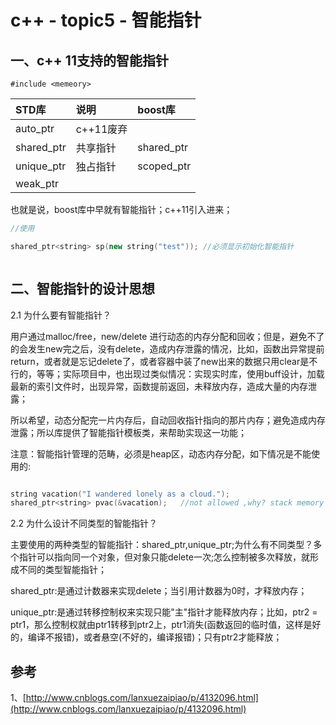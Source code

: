 # c++ - topic5 - 智能指针

## 一、c++ 11支持的智能指针

```
#include <memeory>
```

| STD库 | 说明 | boost库 |
| :--- | :--- | :--- |
| auto\_ptr | c++11废弃 |  |
| shared\_ptr | 共享指针 | shared\_ptr |
| unique\_ptr | 独占指针 | scoped\_ptr |
| weak\_ptr |  |  |


也就是说，boost库中早就有智能指针；c++11引入进来；

```c++
//使用

shared_ptr<string> sp(new string("test")); //必须显示初始化智能指针



```

## 二、智能指针的设计思想

2.1 为什么要有智能指针？

用户通过malloc/free，new/delete 进行动态的内存分配和回收；但是，避免不了的会发生new完之后，没有delete，造成内存泄露的情况，比如，函数出异常提前return，或者就是忘记delete了，或者容器中装了new出来的数据只用clear是不行的，等等；实际项目中，也出现过类似情况：实现实时库，使用buff设计，加载最新的索引文件时，出现异常，函数提前返回，未释放内存，造成大量的内存泄露；

所以希望，动态分配完一片内存后，自动回收指针指向的那片内存；避免造成内存泄露；所以库提供了智能指针模板类，来帮助实现这一功能；

注意：智能指针管理的范畴，必须是heap区，动态内存分配，如下情况是不能使用的:

```c++

string vacation("I wandered lonely as a cloud.");
shared_ptr<string> pvac(&vacation);   //not allowed ,why? stack memory

```

2.2 为什么设计不同类型的智能指针？

主要使用的两种类型的智能指针：shared_ptr,unique_ptr;为什么有不同类型？多个指针可以指向同一个对象，但对象只能delete一次;怎么控制被多次释放，就形成不同的类型智能指针；

shared_ptr:是通过计数器来实现delete；当引用计数器为0时，才释放内存；

unique_ptr:是通过转移控制权来实现只能"主"指针才能释放内存；比如，ptr2 = ptr1，那么控制权就由ptr1转移到ptr2上，ptr1消失(函数返回的临时值，这样是好的，编译不报错)，或者悬空(不好的，编译报错)；只有ptr2才能释放；





## 参考

1、[http://www.cnblogs.com/lanxuezaipiao/p/4132096.html](http://www.cnblogs.com/lanxuezaipiao/p/4132096.html)

